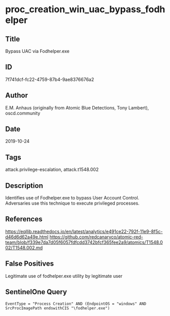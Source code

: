 # proc_creation_win_uac_bypass_fodhelper

## Title
Bypass UAC via Fodhelper.exe

## ID
7f741dcf-fc22-4759-87b4-9ae8376676a2

## Author
E.M. Anhaus (originally from Atomic Blue Detections, Tony Lambert), oscd.community

## Date
2019-10-24

## Tags
attack.privilege-escalation, attack.t1548.002

## Description
Identifies use of Fodhelper.exe to bypass User Account Control. Adversaries use this technique to execute privileged processes.

## References
https://eqllib.readthedocs.io/en/latest/analytics/e491ce22-792f-11e9-8f5c-d46d6d62a49e.html
https://github.com/redcanaryco/atomic-red-team/blob/f339e7da7d05f6057fdfcdd3742bfcf365fee2a9/atomics/T1548.002/T1548.002.md

## False Positives
Legitimate use of fodhelper.exe utility by legitimate user

## SentinelOne Query
```
EventType = "Process Creation" AND (EndpointOS = "windows" AND SrcProcImagePath endswithCIS "\fodhelper.exe")

```